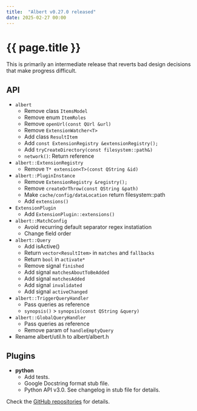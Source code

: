 ```yaml
---
title:  "Albert v0.27.0 released"
date: 2025-02-27 00:00
---
```


# {{ page.title }}

This is primarily an intermediate release that reverts bad design decisions that make progress difficult.

## API

- `albert`
  - Remove class `ItemsModel`
  - Remove enum `ItemRoles`
  - Remove `openUrl(const QUrl &url)`
  - Remove `ExtensionWatcher<T>`
  - Add class `ResultItem`
  - Add `const ExtensionRegistry &extensionRegistry();`
  - Add `tryCreateDirectory(const filesystem::path&)`
  - `network()`: Return reference
- `albert::ExtensionRegistry`
  - Remove `T* extension<T>(const QString &id)`
- `albert::PluginInstance`
  - Remove `ExtensionRegistry &registry();`
  - Remove `createOrThrow(const QString &path)`
  - Make `cache/config/dataLocation` return filesystem::path
  - Add `extensions()`
- `ExtensionPlugin`
  - Add `ExtensionPlugin::extensions()`
- `albert::MatchConfig`
  - Avoid recurring default separator regex instatiation
  - Change field order
- `albert::Query`
  - Add isActive()
  - Return `vector<ResultItem>` in `matches` and `fallbacks`
  - Return `bool` in `activate*`
  - Remove signal `finished`
  - Add signal `matchesAboutToBeAdded`
  - Add signal `matchesAdded`
  - Add signal `invalidated`
  - Add signal `activeChanged`
- `albert::TriggerQueryHandler`
  - Pass queries as reference
  - `synopsis()` > `synopsis(const QString &query)`
- `albert::GlobalQueryHandler`
  - Pass queries as reference
  - Remove param of `handleEmptyQuery`
- Rename albert/util.h to albert/albert.h

## Plugins

- **python**
  - Add tests.
  - Google Docstring format stub file.
  - Python API v3.0. See changelog in stub file for details.

Check the [GitHub repositories](https://github.com/albertlauncher/albert/commits/v0.27.0) for details.
